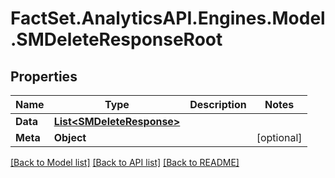 # FactSet.AnalyticsAPI.Engines.Model.SMDeleteResponseRoot

## Properties

Name | Type | Description | Notes
------------ | ------------- | ------------- | -------------
**Data** | [**List&lt;SMDeleteResponse&gt;**](SMDeleteResponse.md) |  | 
**Meta** | **Object** |  | [optional] 

[[Back to Model list]](../README.md#documentation-for-models) [[Back to API list]](../README.md#documentation-for-api-endpoints) [[Back to README]](../README.md)

